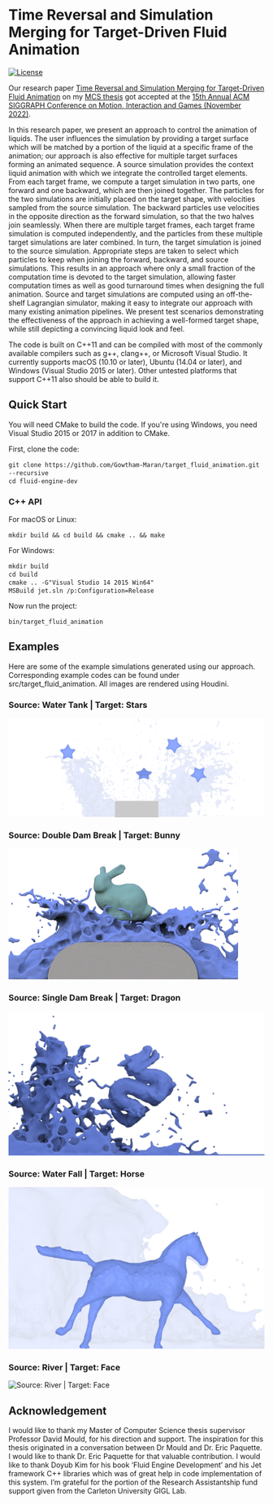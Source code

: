 # Time Reversal and Simulation Merging for Target-Driven Fluid Animation

[![License](http://img.shields.io/:license-mit-blue.svg)](LICENSE.md)

Our research paper [Time Reversal and Simulation Merging for Target-Driven Fluid Animation](https://camps.aptaracorp.com/ACM_PMS/PMS/ACM/MIG22/13/f9bdb441-3ab2-11ed-a76e-16bb50361d1f/OUT/mig22-13.html/) on my [MCS thesis](https://curve.carleton.ca/738bbd36-35b8-4727-8bad-177fd4dc605b) got accepted at the [15th Annual ACM SIGGRAPH Conference on Motion, Interaction and Games (November 2022)](https://mig2022.cs.purdue.edu/).

In this research paper, we present an approach to control the animation of liquids. The user influences the simulation by providing a target surface which will be matched by a portion of the liquid at a specific frame of the animation; our approach is also effective for multiple target surfaces forming an animated sequence. A source simulation provides the context liquid animation with which we integrate the controlled target elements. From each target frame, we compute a target simulation in two parts, one forward and one backward, which are then joined together. The particles for the two simulations are initially placed on the target shape, with velocities sampled from the source simulation. The backward particles use velocities in the opposite direction as the forward simulation, so that the two halves join seamlessly. When there are multiple target frames, each target frame simulation is computed independently, and the particles from these multiple target simulations are later combined. In turn, the target simulation is joined to the source simulation. Appropriate steps are taken to select which particles to keep when joining the forward, backward, and source simulations. This results in an approach where only a small fraction of the computation time is devoted to the target simulation, allowing faster computation times as well as good turnaround times when designing the full animation. Source and target simulations are computed using an off-the-shelf Lagrangian simulator, making it easy to integrate our approach with many existing animation pipelines. We present test scenarios demonstrating the effectiveness of the approach in achieving a well-formed target shape, while still depicting a convincing liquid look and feel.

The code is built on C++11 and can be compiled with most of the commonly available compilers such as g++, clang++, or Microsoft Visual Studio. It currently supports macOS (10.10 or later), Ubuntu (14.04 or later), and Windows (Visual Studio 2015 or later). Other untested platforms that support C++11 also should be able to build it.

## Quick Start

You will need CMake to build the code. If you're using Windows, you need Visual Studio 2015 or 2017 in addition to CMake.

First, clone the code:

```
git clone https://github.com/Gowtham-Maran/target_fluid_animation.git --recursive
cd fluid-engine-dev
```

### C++ API

For macOS or Linux:

```
mkdir build && cd build && cmake .. && make
```

For Windows:

```
mkdir build
cd build
cmake .. -G"Visual Studio 14 2015 Win64"
MSBuild jet.sln /p:Configuration=Release
```

Now run the project:

```
bin/target_fluid_animation
```

## Examples

Here are some of the example simulations generated using our approach. Corresponding example codes can be found under src/target_fluid_animation. All images are rendered using Houdini.

### Source: Water Tank | Target: Stars

![Source: Water Tank | Target: Stars](https://github.com/Gowtham-Maran/target_fluid_animation/blob/main/doc/img/tank_star.png "Source: Water Tank | Target: Stars")

### Source: Double Dam Break | Target: Bunny

![Source: Double Dam Break | Target: Bunny](https://github.com/Gowtham-Maran/target_fluid_animation/blob/main/doc/img/doubleDam_bunny.png "Source: Double Dam Break | Target: Bunny")

### Source: Single Dam Break | Target: Dragon

![Source: Single Dam Break | Target: Dragon](https://github.com/Gowtham-Maran/target_fluid_animation/blob/main/doc/img/singleDam_dragon.png "Source: Single Dam Break | Target: Dragon")

### Source: Water Fall | Target: Horse

![Source: Water Fall | Target: Horse](https://github.com/Gowtham-Maran/target_fluid_animation/blob/main/doc/img/waterFall_horse.png "Source: Water Fall | Target: Horse")

### Source: River | Target: Face

![Source: River | Target: Face](https://github.com/Gowtham-Maran/target_fluid_animation/blob/main/doc/img/river_face.png "Source: River | Target: Face")

## Acknowledgement
I would like to thank my Master of Computer Science thesis supervisor Professor David Mould, for his direction and support. The inspiration for this thesis originated in a conversation between Dr Mould and Dr. Eric Paquette. I would like to thank Dr. Eric Paquette for that valuable contribution. I would like to thank Doyub Kim for his book ‘Fluid Engine Development’ and his Jet framework C++ libraries which was of great help in code implementation of this system. I’m grateful for the portion of the Research Assistantship fund support given from the Carleton University GIGL Lab.
